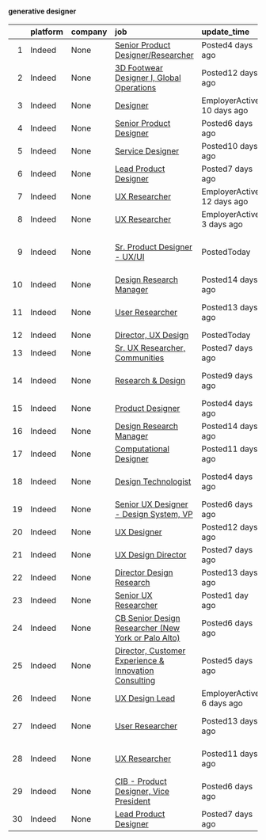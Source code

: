 

#### generative designer <a name="generativedesigner" />
|    | platform   | company   | job                                                                                                                                                                                                                                                                                                                                                                                                                                                                                                                                                                                                                                                                                                          | update_time                | location                                                      |
|---:|:-----------|:----------|:-------------------------------------------------------------------------------------------------------------------------------------------------------------------------------------------------------------------------------------------------------------------------------------------------------------------------------------------------------------------------------------------------------------------------------------------------------------------------------------------------------------------------------------------------------------------------------------------------------------------------------------------------------------------------------------------------------------|:---------------------------|:--------------------------------------------------------------|
|  1 | Indeed     | None      | [Senior Product Designer/Researcher](https://www.indeed.com/pagead/clk?mo=r&ad=-6NYlbfkN0AS_1Yci_aAypJCAt_IeHsxiIt8oZjdnGZeWZ1Ju-y_hHQkxlmZYkJcHU4W7QEEOmWVGJ3GT6bidUjFBi6-pcuw3xTEkr11Z_09Z6xFNfnr3EQHf2ijIxRJrinr4PtL9-EjcwtpzyOXb8WHYir_GdScD-pQGuGG8Td3az5dNrWNd7fetause_KsvN9aq35TDZa4I7Hea-2WXAW2MNpbpcWtSRkcoeKKZxH7GiYwwObOE0MHbgWDg0ecjKnW-7rC0J9iWGfD8H562Pg1PbEUI7BIFrKjHvtRawIB5Vm-WyU9Yjbg3TYvEYclC7YXBDLEvMo5zPq0z7wk1QJ1QqDHTOCB8Ldfd9AD04oUGYWRHsogCudpWVb0G0DSfie-8HYJDiTvWDiiQWwlkMpLCn3BVW3WWw-YPc8STQS2pzXwe7d1qlSaEkZ6mJEMNeSuxycbZv2fvhDFCDzxd8lsU_9leWmxcJq4P6L0hCW93_CkfL6DpVwT0zWm7oc2zt8Cvfhk910=&p=0&fvj=1&vjs=3)                                                                 | Posted4 days ago           | Waltham, MA 02453                                             |
|  2 | Indeed     | None      | [3D Footwear Designer I, Global Operations](https://www.indeed.com/rc/clk?jk=53fefcde927d3d49&fccid=2c62e4de04b8f952&vjs=3)                                                                                                                                                                                                                                                                                                                                                                                                                                                                                                                                                                                  | Posted12 days ago          | Beaverton, OR                                                 |
|  3 | Indeed     | None      | [Designer](https://www.indeed.com/company/eShocan-LLC/jobs/Designer-04368040780d2746?fccid=9edfd380ba835638&vjs=3)                                                                                                                                                                                                                                                                                                                                                                                                                                                                                                                                                                                           | EmployerActive 10 days ago | Saline, MI                                                    |
|  4 | Indeed     | None      | [Senior Product Designer](https://www.indeed.com/rc/clk?jk=eedf14ce70f9dc19&fccid=88e380af575ae18a&vjs=3)                                                                                                                                                                                                                                                                                                                                                                                                                                                                                                                                                                                                    | Posted6 days ago           | California•Remote                                             |
|  5 | Indeed     | None      | [Service Designer](https://www.indeed.com/rc/clk?jk=1f59eb45b0d3b709&fccid=af103eaff391cdf0&vjs=3)                                                                                                                                                                                                                                                                                                                                                                                                                                                                                                                                                                                                           | Posted10 days ago          | Morrisville, NC                                               |
|  6 | Indeed     | None      | [Lead Product Designer](https://www.indeed.com/pagead/clk?mo=r&ad=-6NYlbfkN0C5IatSLh_Ak1q39eQQoPIxD737RW9NeiYGvIRXkrLjEBkC4LI6KweFWWPiS1Pvvlz_wb1Hh5hSj1ZrWWRE3plgfcT4eWLpVrr4LI-fEyo8QDwtxBExL0u4T8cB18dIx3ByJubNpLFfs5sVw7a4F_FeQha8K3jG2bhLhHf0j7uq0OuBNtdS0_qJhFPdrlULmOv5Dcv6ZY83EZmIyhM4dueVAANjt-HX-nNxHAaXryPBd7FYTFmN_0R-7_9aWS3M5IavTLnLEvEPafv9qjq1-PU0X82XpCw1lB2OWLMXSCZBPqjHcoPA4DcrSn4aD1avD_kHW5ksmtFZH2bpETILbemXF2b1EsFqtbFZR5IwK5w64GVE9seKrJQ1lp6-tgfa81qU3SuIjWqk8BJYsHjf7gQsbq61eYyVe2mLtwfcJ_weLscXQSdjJSOK-dUwutMIxXBnZCZyFSahqOKfk4OtqFtjyqOCKiWm9qphl2Bw5Ha6gWULsX0DKgTZjbF5B_6dlORd3TK_BA5RvQQsYXvWnUCpyh7YNvotqi7412mUKhD34iXTAKcgbmj_S8MaK2ID3zdvd1l_AsrV6Q==&p=5&fvj=0&vjs=3)  | Posted7 days ago           | Austin, TX 78746                                              |
|  7 | Indeed     | None      | [UX Researcher](https://www.indeed.com/company/Curology/jobs/Ux-Researcher-d47f6ef37756ecf1?fccid=544af407da89bfb9&vjs=3)                                                                                                                                                                                                                                                                                                                                                                                                                                                                                                                                                                                    | EmployerActive 12 days ago | Remote                                                        |
|  8 | Indeed     | None      | [UX Researcher](https://www.indeed.com/company/Millennium-Consulting/jobs/Ux-Researcher-db7d44fca74f34fd?fccid=b9256865ee42d428&vjs=3)                                                                                                                                                                                                                                                                                                                                                                                                                                                                                                                                                                       | EmployerActive 3 days ago  | Boston, MA•Remote                                             |
|  9 | Indeed     | None      | [Sr. Product Designer - UX/UI](https://www.indeed.com/company/Early-Warning-Services/jobs/Senior-Product-Designer-55ac4440cce23a4b?fccid=094bfee9de38aca9&vjs=3)                                                                                                                                                                                                                                                                                                                                                                                                                                                                                                                                             | PostedToday                | San Francisco, CA 94111 (Financial District/South Beach area) |
| 10 | Indeed     | None      | [Design Research Manager](https://www.indeed.com/rc/clk?jk=fb350d8c71615858&fccid=288a529565129b93&vjs=3)                                                                                                                                                                                                                                                                                                                                                                                                                                                                                                                                                                                                    | Posted14 days ago          | Georgia+1 location•Remote                                     |
| 11 | Indeed     | None      | [User Researcher](https://www.indeed.com/rc/clk?jk=d7cdee83a83d3145&fccid=e36a7c87e88f8243&vjs=3)                                                                                                                                                                                                                                                                                                                                                                                                                                                                                                                                                                                                            | Posted13 days ago          | New York, NY 10010 (Flatiron area)                            |
| 12 | Indeed     | None      | [Director, UX Design](https://www.indeed.com/rc/clk?jk=e8a7a36f22dae361&fccid=5cbdaa742f7e51f3&vjs=3)                                                                                                                                                                                                                                                                                                                                                                                                                                                                                                                                                                                                        | PostedToday                | United States                                                 |
| 13 | Indeed     | None      | [Sr. UX Researcher, Communities](https://www.indeed.com/rc/clk?jk=1dddf4c53a740e79&fccid=fe2d21eef233e94a&vjs=3)                                                                                                                                                                                                                                                                                                                                                                                                                                                                                                                                                                                             | Posted7 days ago           | +4 locationsRemote                                            |
| 14 | Indeed     | None      | [Research & Design](https://www.indeed.com/rc/clk?jk=eaf383340d04035b&fccid=de71a49b535e21cb&vjs=3)                                                                                                                                                                                                                                                                                                                                                                                                                                                                                                                                                                                                          | Posted9 days ago           | San Jose, CA 95101 (North Valley area)                        |
| 15 | Indeed     | None      | [Product Designer](https://www.indeed.com/rc/clk?jk=68c00852db19a95a&fccid=c34893b58d74a2a1&vjs=3)                                                                                                                                                                                                                                                                                                                                                                                                                                                                                                                                                                                                           | Posted4 days ago           | Remote                                                        |
| 16 | Indeed     | None      | [Design Research Manager](https://www.indeed.com/rc/clk?jk=8e816676bbc7779f&fccid=288a529565129b93&vjs=3)                                                                                                                                                                                                                                                                                                                                                                                                                                                                                                                                                                                                    | Posted14 days ago          | New York State+1 location•Remote                              |
| 17 | Indeed     | None      | [Computational Designer](https://www.indeed.com/rc/clk?jk=cf675ceea3d1ba74&fccid=76df37c4fa13a99e&vjs=3)                                                                                                                                                                                                                                                                                                                                                                                                                                                                                                                                                                                                     | Posted11 days ago          | Newark, NJ                                                    |
| 18 | Indeed     | None      | [Design Technologist](https://www.indeed.com/rc/clk?jk=39bd13c74d262726&fccid=b3e1fe25ac11cbf7&vjs=3)                                                                                                                                                                                                                                                                                                                                                                                                                                                                                                                                                                                                        | Posted4 days ago           | Boston, MA 02210 (South Boston area)                          |
| 19 | Indeed     | None      | [Senior UX Designer - Design System, VP](https://www.indeed.com/rc/clk?jk=e66a067469f4c786&fccid=aaf3b433897ea465&vjs=3)                                                                                                                                                                                                                                                                                                                                                                                                                                                                                                                                                                                     | Posted6 days ago           | Columbus, OH+1 location                                       |
| 20 | Indeed     | None      | [UX Designer](https://www.indeed.com/rc/clk?jk=62d5374589c35915&fccid=ed270b5d61bb332f&vjs=3)                                                                                                                                                                                                                                                                                                                                                                                                                                                                                                                                                                                                                | Posted12 days ago          | Brisbane, CA                                                  |
| 21 | Indeed     | None      | [UX Design Director](https://www.indeed.com/rc/clk?jk=1fbfd78e4aff5582&fccid=c9b9e477b3c84b4d&vjs=3)                                                                                                                                                                                                                                                                                                                                                                                                                                                                                                                                                                                                         | Posted7 days ago           | Dallas, TX 75201 (Downtown area)                              |
| 22 | Indeed     | None      | [Director Design Research](https://www.indeed.com/rc/clk?jk=1a212f17ffe2af6c&fccid=a3f737e511d9fc8c&vjs=3)                                                                                                                                                                                                                                                                                                                                                                                                                                                                                                                                                                                                   | Posted13 days ago          | Austin, TX+1 location                                         |
| 23 | Indeed     | None      | [Senior UX Researcher](https://www.indeed.com/rc/clk?jk=f2b70fcf53fc056f&fccid=29efea1158b643d0&vjs=3)                                                                                                                                                                                                                                                                                                                                                                                                                                                                                                                                                                                                       | Posted1 day ago            | Remote                                                        |
| 24 | Indeed     | None      | [CB Senior Design Researcher (New York or Palo Alto)](https://www.indeed.com/rc/clk?jk=3e2fdf39a79b5876&fccid=aaf3b433897ea465&vjs=3)                                                                                                                                                                                                                                                                                                                                                                                                                                                                                                                                                                        | Posted6 days ago           | New York, NY+1 location                                       |
| 25 | Indeed     | None      | [Director, Customer Experience & Innovation Consulting](https://www.indeed.com/rc/clk?jk=98f65e3a07a49933&fccid=1b0043cf80779505&vjs=3)                                                                                                                                                                                                                                                                                                                                                                                                                                                                                                                                                                      | Posted5 days ago           | Boston, MA 02109 (Downtown area)+2 locations                  |
| 26 | Indeed     | None      | [UX Design Lead](https://www.indeed.com/company/Accorian/jobs/Ux-Design-Lead-273caa2c9b8b87bb?fccid=ca9b15be2d8407a8&vjs=3)                                                                                                                                                                                                                                                                                                                                                                                                                                                                                                                                                                                  | EmployerActive 6 days ago  | Houston, TX                                                   |
| 27 | Indeed     | None      | [User Researcher](https://www.indeed.com/rc/clk?jk=d7cdee83a83d3145&fccid=e36a7c87e88f8243&vjs=3)                                                                                                                                                                                                                                                                                                                                                                                                                                                                                                                                                                                                            | Posted13 days ago          | New York, NY 10010 (Flatiron area)                            |
| 28 | Indeed     | None      | [UX Researcher](https://www.indeed.com/rc/clk?jk=dac359a9bf25511a&fccid=c8100afc42779772&vjs=3)                                                                                                                                                                                                                                                                                                                                                                                                                                                                                                                                                                                                              | Posted11 days ago          | San Francisco, CA (Outer Mission area)                        |
| 29 | Indeed     | None      | [CIB - Product Designer, Vice President](https://www.indeed.com/rc/clk?jk=23be48fa3fe1213c&fccid=aaf3b433897ea465&vjs=3)                                                                                                                                                                                                                                                                                                                                                                                                                                                                                                                                                                                     | Posted6 days ago           | New York, NY                                                  |
| 30 | Indeed     | None      | [Lead Product Designer](https://www.indeed.com/pagead/clk?mo=r&ad=-6NYlbfkN0C5IatSLh_Ak1q39eQQoPIxD737RW9NeiYGvIRXkrLjEBkC4LI6KweFWWPiS1Pvvlz_wb1Hh5hSj1ZrWWRE3plgfcT4eWLpVrr4LI-fEyo8QDwtxBExL0u4T8cB18dIx3ByJubNpLFfs5sVw7a4F_FeQha8K3jG2bhTYOhDzf8XfGeno3HbgFzbVn6oG8zDH0qE7bjt6g25dvyzp0_g3uRDnIE7WMGWdyC6qUWGw4ZUtoZ71JcTmtUXWdcZsMaAoZGBwtY428TQoGmZvAX-tnUMCgRv9mKepyPlsh75zcRZSGyZWxilUkO6AWQaSR_F5lj2pKtNJn08Y_fBYAMzUQ7KHFDBQUzyFhWQi3Z-LVVxCoKR2ZKRLwQfk-J2VtOvHdx64LlsLeLtobckh2diZJbfyKrzdh5WLyj_uvrGrn8lbEQFBrRtzNb9JReYtyFTd_PzsDA2b-xzqKTxAsMBS7Om4ervbOjyK9MqPiobuLXtSd7V1HAPJZcN2fSL6a5B3KcHq3RlH3v81Kaa4fr1_voG5ZAZnXixTPd87Z0QMLUxSTXiNX_XRLfzbTR_Ja8Bgi2ts6rkXgoFDw==&p=14&fvj=0&vjs=3) | Posted7 days ago           | Austin, TX 78746                                              |
